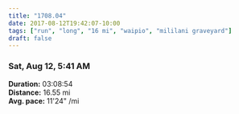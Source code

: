 ```yaml
---
title: "1708.04"
date: 2017-08-12T19:42:07-10:00
tags: ["run", "long", "16 mi", "waipio", "mililani graveyard"]
draft: false
---
```


### Sat, Aug 12, 5:41 AM

**Duration:** 03:08:54  
**Distance:** 16.55 mi  
**Avg. pace:** 11'24" /mi